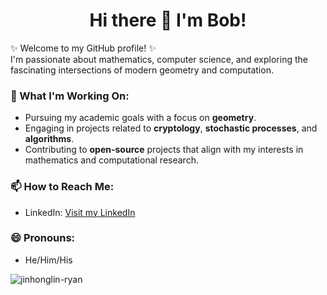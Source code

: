 <h1 align="center">Hi there 👋 I'm Bob!</h1>

✨ Welcome to my GitHub profile! ✨  
I'm passionate about mathematics, computer science, and exploring the fascinating intersections of modern geometry and computation.  

### 🔭 What I'm Working On:
- Pursuing my academic goals with a focus on **geometry**.  
- Engaging in projects related to **cryptology**, **stochastic processes**, and **algorithms**.  
- Contributing to **open-source** projects that align with my interests in mathematics and computational research.

### 📫 How to Reach Me: 
- LinkedIn: [Visit my LinkedIn](https://www.linkedin.com/in/bob-dong-990236227/)

### 😄 Pronouns:
- He/Him/His

<p align="left"> <img src="https://komarev.com/ghpvc/?username=jinhonglin-ryan&label=Profile%20views&color=0e75b6&style=flat" alt="jinhonglin-ryan" /> </p>

